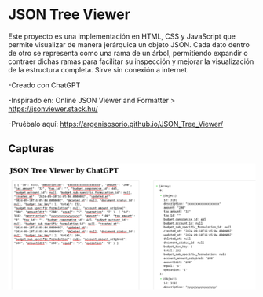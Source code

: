 # JSON Tree Viewer

Este proyecto es una implementación en HTML, CSS y JavaScript que permite
visualizar de manera jerárquica un objeto JSON. Cada dato dentro de otro se
representa como una rama de un árbol, permitiendo expandir o contraer dichas
ramas para facilitar su inspección y mejorar la visualización de la estructura
completa. Sirve sin conexión a internet.

-Creado con ChatGPT

-Inspirado en: Online JSON Viewer and Formatter > https://jsonviewer.stack.hu/

-Pruébalo aquí: https://argenisosorio.github.io/JSON_Tree_Viewer/

## Capturas

![1.png](1.png "1.png")
